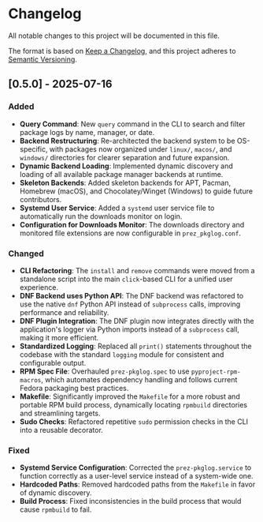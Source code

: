 # Changelog

All notable changes to this project will be documented in this file.

The format is based on [Keep a Changelog](https://keepachangelog.com/en/1.0.0/),
and this project adheres to [Semantic Versioning](https://semver.org/spec/v2.0.0.html).

## [0.5.0] - 2025-07-16

### Added
- **Query Command**: New `query` command in the CLI to search and filter package logs by name, manager, or date.
- **Backend Restructuring**: Re-architected the backend system to be OS-specific, with packages now organized under `linux/`, `macos/`, and `windows/` directories for clearer separation and future expansion.
- **Dynamic Backend Loading**: Implemented dynamic discovery and loading of all available package manager backends at runtime.
- **Skeleton Backends**: Added skeleton backends for APT, Pacman, Homebrew (macOS), and Chocolatey/Winget (Windows) to guide future contributors.
- **Systemd User Service**: Added a `systemd` user service file to automatically run the downloads monitor on login.
- **Configuration for Downloads Monitor**: The downloads directory and monitored file extensions are now configurable in `prez_pkglog.conf`.

### Changed
- **CLI Refactoring**: The `install` and `remove` commands were moved from a standalone script into the main `click`-based CLI for a unified user experience.
- **DNF Backend uses Python API**: The DNF backend was refactored to use the native `dnf` Python API instead of `subprocess` calls, improving performance and reliability.
- **DNF Plugin Integration**: The DNF plugin now integrates directly with the application's logger via Python imports instead of a `subprocess` call, making it more efficient.
- **Standardized Logging**: Replaced all `print()` statements throughout the codebase with the standard `logging` module for consistent and configurable output.
- **RPM Spec File**: Overhauled `prez-pkglog.spec` to use `pyproject-rpm-macros`, which automates dependency handling and follows current Fedora packaging best practices.
- **Makefile**: Significantly improved the `Makefile` for a more robust and portable RPM build process, dynamically locating `rpmbuild` directories and streamlining targets.
- **Sudo Checks**: Refactored repetitive `sudo` permission checks in the CLI into a reusable decorator.

### Fixed
- **Systemd Service Configuration**: Corrected the `prez-pkglog.service` to function correctly as a user-level service instead of a system-wide one.
- **Hardcoded Paths**: Removed hardcoded paths from the `Makefile` in favor of dynamic discovery.
- **Build Process**: Fixed inconsistencies in the build process that would cause `rpmbuild` to fail.
